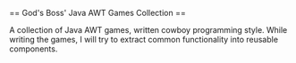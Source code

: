 == God's Boss' Java AWT Games Collection ==

A collection of Java AWT games, written cowboy programming style. While
writing the games, I will try to extract common functionality into reusable
components.
